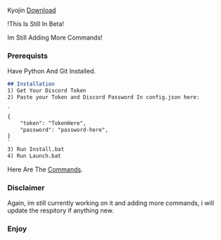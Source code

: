 Kyojin                      [Download](https://github.com/Kyojins/Kyojin-Selfbot)

!This Is Still In Beta!

Im Still Adding More Commands!

### Prerequists
Have Python And Git Installed.


```markdown
## Installation
1) Get Your Discord Token
2) Paste your Token and Discord Password In config.json here:

`
{
    "token": "TokenHere",
    "password": "password-here",
}
`
3) Run Install.bat
4) Run Launch.bat
```

Here Are The [Commands](https://guides.github.com/features/mastering-markdown/).

### Disclaimer

Again, im still currently working on it and adding more commands, i will update the respitory if anything new.

### Enjoy
